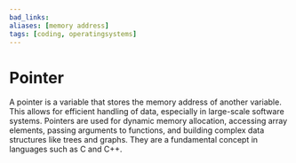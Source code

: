 ```yaml
---
bad_links: 
aliases: [memory address]
tags: [coding, operatingsystems]
---
```

# Pointer

A pointer is a variable that stores the memory address of another variable. This allows for efficient handling of data, especially in large-scale software systems. Pointers are used for dynamic memory allocation, accessing array elements, passing arguments to functions, and building complex data structures like trees and graphs. They are a fundamental concept in languages such as C and C++.
